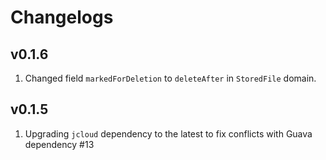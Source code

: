 # Changelogs

## v0.1.6

1. Changed field `markedForDeletion` to `deleteAfter` in `StoredFile` domain.

## v0.1.5

1. Upgrading `jcloud` dependency to the latest to fix conflicts with Guava dependency #13
